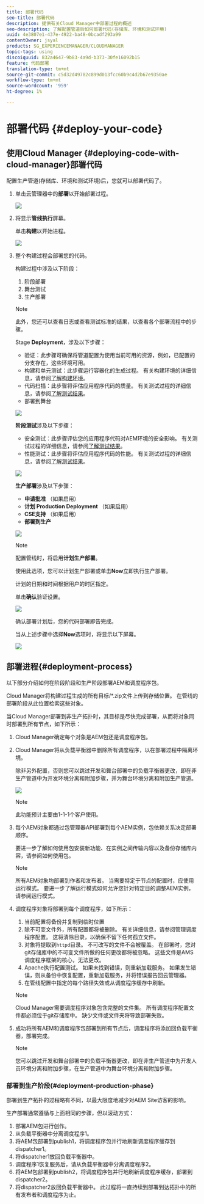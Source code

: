 ```yaml
---
title: 部署代码
seo-title: 部署代码
description: 提供有关Cloud Manager中部署过程的概述
seo-description: 了解配置管道后如何部署代码(存储库、环境和测试环境)
uuid: 4e3807e1-437e-4922-ba48-0bcadf293a99
contentOwner: jsyal
products: SG_EXPERIENCEMANAGER/CLOUDMANAGER
topic-tags: using
discoiquuid: 832a4647-9b83-4a9d-b373-30fe16092b15
feature: 代码部署
translation-type: tm+mt
source-git-commit: c5d32d49782c899d013fcc60b9c4d2b67e9350ae
workflow-type: tm+mt
source-wordcount: '959'
ht-degree: 1%

---
```



# 部署代码 {#deploy-your-code}

## 使用Cloud Manager {#deploying-code-with-cloud-manager}部署代码

配置生产管道(存储库、环境和测试环境)后，您就可以部署代码了。

1. 单击云管理器中的&#x200B;**部署**&#x200B;以开始部署过程。

   ![](assets/Deploy1.png)

1. 将显示&#x200B;**管线执行**&#x200B;屏幕。

   单击&#x200B;**构建**&#x200B;以开始进程。

   ![](assets/Deploy2.png)

1. 整个构建过程会部署您的代码。

   构建过程中涉及以下阶段：

   1. 阶段部署
   1. 舞台测试
   1. 生产部署

   >[!NOTE]
   >
   >此外，您还可以查看日志或查看测试标准的结果，以查看各个部署流程中的步骤。

   Stage **Deployment**，涉及以下步骤：

   * 验证：此步骤可确保将管道配置为使用当前可用的资源，例如，已配置的分支存在，这些环境可用。
   * 构建和单元测试：此步骤运行容器化的生成过程。 有关构建环境的详细信息，请参阅[了解构建环境](/help/using/build-environment-details.md)。
   * 代码扫描：此步骤将评估应用程序代码的质量。 有关测试过程的详细信息，请参阅[了解测试结果](understand-your-test-results.md)。
   * 部署到舞台

   ![](assets/Stage_Deployment1.png)

   **阶段测试**&#x200B;涉及以下步骤：

   * 安全测试：此步骤评估您的应用程序代码对AEM环境的安全影响。 有关测试过程的详细信息，请参阅[了解测试结果](understand-your-test-results.md)。
   * 性能测试：此步骤将评估应用程序代码的性能。 有关测试过程的详细信息，请参阅[了解测试结果](understand-your-test-results.md)。

   ![](assets/Stage_Testing1.png)

   **生产部署**&#x200B;涉及以下步骤：

   * **申请批准** （如果启用）
   * **计划 Production Deployment** （如果启用）
   * **CSE支持** （如果启用）
   * **部署到生产**

   ![](assets/Prod_Deployment1.png)

   >[!NOTE]
   >
   >配置管线时，将启用&#x200B;**计划生产部署**。
   >
   >
   >使用此选项，您可以计划生产部署或单击&#x200B;**Now**&#x200B;立即执行生产部署。
   >
   >
   >计划的日期和时间根据用户的时区指定。
   >
   >
   >单击&#x200B;**确认**&#x200B;验证设置。

   ![](assets/Production_Deployment1.png)

   确认部署计划后，您的代码部署即告完成。

   当从上述步骤中选择&#x200B;**Now**&#x200B;选项时，将显示以下屏幕。

   ![](assets/Production_Deployment2.png)

## 部署进程{#deployment-process}

以下部分介绍如何在阶段阶段和生产阶段部署AEM和调度程序包。

Cloud Manager将构建过程生成的所有目标/*.zip文件上传到存储位置。  在管线的部署阶段从此位置检索这些对象。

当Cloud Manager部署到非生产拓扑时，其目标是尽快完成部署，从而将对象同时部署到所有节点，如下所示：

1. Cloud Manager确定每个对象是AEM包还是调度程序包。
1. Cloud Manager将从负载平衡器中删除所有调度程序，以在部署过程中隔离环境。

   除非另外配置，否则您可以跳过开发和舞台部署中的负载平衡器更改，即在非生产管道中为开发环境分离和附加步骤，并为舞台环境分离和附加生产管道。

   ![](assets/load_balancer.png)

   >[!NOTE]
   >
   >此功能预计主要由1-1-1个客户使用。

1. 每个AEM对象都通过包管理器API部署到每个AEM实例，包依赖关系决定部署顺序。

   要进一步了解如何使用包安装新功能、在实例之间传输内容以及备份存储库内容，请参阅如何使用包。

   >[!NOTE]
   >
   >所有AEM对象均部署到作者和发布者。 当需要特定于节点的配置时，应使用运行模式。 要进一步了解运行模式如何允许您针对特定目的调整AEM实例，请参阅运行模式。

1. 调度程序对象将部署到每个调度程序，如下所示：

   1. 当前配置将备份并复制到临时位置
   1. 除不可变文件外，所有配置都将被删除。 有关详细信息，请参阅管理调度程序配置。 这将清除目录，以确保不留下任何孤立文件。
   1. 对象将提取到`httpd`目录。  不可改写的文件不会被覆盖。 在部署时，您对git存储库中的不可变文件所做的任何更改都将被忽略。  这些文件是AMS调度程序框架的核心，无法更改。
   1. Apache执行配置测试。 如果未找到错误，则重新加载服务。 如果发生错误，则从备份中恢复配置，重新加载服务，并将错误报告回云管理器。
   1. 在管线配置中指定的每个路径失效或从调度程序缓存中刷新。

   >[!NOTE]
   >Cloud Manager需要调度程序对象包含完整的文件集。  所有调度程序配置文件都必须位于git存储库中。 缺少文件或文件夹将导致部署失败。

1. 成功将所有AEM和调度程序包部署到所有节点后，调度程序将添加回负载平衡器，部署完成。

   >[!NOTE]
   >您可以跳过开发和舞台部署中的负载平衡器更改，即在非生产管道中为开发人员环境分离和附加步骤，在生产管道中为舞台环境分离和附加步骤。

### 部署到生产阶段{#deployment-production-phase}

部署到生产拓扑的过程略有不同，以最大限度地减少对AEM Site访客的影响。

生产部署通常遵循与上面相同的步骤，但以滚动方式：

1. 部署AEM包进行创作。
1. 从负载平衡器中分离调度程序1。
1. 将AEM包部署到publish1，将调度程序包并行地刷新调度程序缓存到dispatcher1。
1. 将dispatcher1放回负载平衡器中。
1. 调度程序1恢复服务后，请从负载平衡器中分离调度程序2。
1. 将AEM包部署到publish2，将调度程序包并行地刷新调度程序缓存，部署到dispatcher2。
1. 将dispatcher2放回负载平衡器中。
此过程将一直持续到部署到达拓扑中的所有发布者和调度程序为止。


